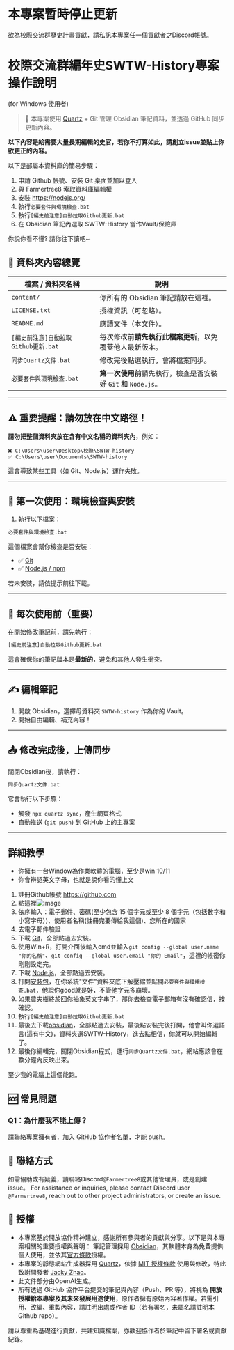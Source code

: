 # 本專案暫時停止更新

欲為校際交流群歷史計畫貢獻，請私訊本專案任一個貢獻者之Discord帳號。

# 校際交流群編年史SWTW-History專案操作說明
(for Windows 使用者)

> 📘 本專案使用 [Quartz](https://github.com/jackyzha0/quartz) + Git 管理 Obsidian 筆記資料，並透過 GitHub 同步更新內容。

**以下內容是給需要大量長期編輯的史官，若你不打算如此，請創立issue並貼上你欲更正的內容。**

以下是部屬本資料庫的簡易步驟：
1. 申請 Github 帳號、安裝 Git 桌面並加以登入
2. 與 Farmertree8 索取資料庫編輯權
3. 安裝 https://nodejs.org/
4. 執行`必要套件與環境檢查.bat`
5. 執行`[編史前注意]自動拉取Github更新.bat`
6. 在 Obsidian 筆記內選取 SWTW-History 當作Vault/保險庫

你說你看不懂? 請你往下讀吧~

## 📁 資料夾內容總覽

| 檔案 / 資料夾名稱                         | 說明 |
|-----------------------------------------|------|
| `content/`                               | 你所有的 Obsidian 筆記請放在這裡。 |
| `LICENSE.txt`                            | 授權資訊（可忽略）。 |
| `README.md`                            | 應讀文件（本文件）。 |
| `[編史前注意]自動拉取Github更新.bat`      | 每次修改前**請先執行此檔案更新**，以免覆蓋他人最新版本。 |
| `同步Quartz文件.bat`               | 修改完後點選執行，會將檔案同步。 |
| `必要套件與環境檢查.bat`                 | **第一次使用前**請先執行，檢查是否安裝好 `Git` 和 `Node.js`。 |

---

## ⚠️ 重要提醒：請勿放在中文路徑！

**請勿把整個資料夾放在含有中文名稱的資料夾內**，例如：
```
❌ C:\Users\user\Desktop\校際\SWTW-history
✅ C:\Users\user\Documents\SWTW-history
````

這會導致某些工具（如 Git、Node.js）運作失敗。

---

## 🧪 第一次使用：環境檢查與安裝

1. 執行以下檔案：

```bat
必要套件與環境檢查.bat
````

這個檔案會幫你檢查是否安裝：

* ✅ [Git](https://git-scm.com/)
* ✅ [Node.js / npm](https://nodejs.org/)

若未安裝，請依提示前往下載。

---

## 🔄 每次使用前（重要）

在開始修改筆記前，請先執行：

```bat
[編史前注意]自動拉取Github更新.bat
```

這會確保你的筆記版本是**最新的**，避免和其他人發生衝突。

---

## ✍️ 編輯筆記

1. 開啟 Obsidian，選擇母資料夾 `SWTW-history` 作為你的 Vault。
2. 開始自由編輯、補充內容！

---

## 📤 修改完成後，上傳同步

關閉Obsidian後，請執行：

```bat
同步Quartz文件.bat
```

它會執行以下步驟：

* 觸發 `npx quartz sync`，產生網頁格式
* 自動推送 (`git push`) 到 GitHub 上的主專案

---

## 詳細教學
- 你擁有一台Window為作業軟體的電腦，至少是win 10/11
- 你會辨認英文字母，也就是說你看的懂上文
1. 註冊Github帳號 https://github.com
2. 點這裡![image](https://hackmd.io/_uploads/HkABcAVlgx.png)
3. 依序輸入：電子郵件、密碼(至少包含 15 個字元或至少 8 個字元（包括數字和小寫字母）)、使用者名稱(註冊完要傳給我這個)、您所在的國家
4. 去電子郵件驗證
5. 下載 [Git](https://github.com/git-for-windows/git/releases/download/v2.49.0.windows.1/Git-2.49.0-64-bit.exe)，全部點過去安裝。
6. 使用Win+R，打開介面後輸入cmd並輸入`git config --global user.name "你的名稱"`、`git config --global user.email "你的 Email"`，這裡的帳密你剛剛設定完。
7. 下載 [Node.js](https://nodejs.org/dist/v22.15.0/node-v22.15.0-x64.msi)，全部點過去安裝。
8. 打開[安裝包](https://github.com/Farmertree8/SWTW-history/releases/download/publish/SWTW-history.v1.0.0.zip)，在你系統"文件"資料夾底下解壓縮並點開`必要套件與環境檢查.bat`，他說你good就是好，不管他字元多崩壞。
9. 如果農夫樹終於回你抽象英文字串了，那你去檢查電子郵箱有沒有確認信，按確認。
10. 執行`[編史前注意]自動拉取Github更新.bat`
11. 最後去下載[obsidian](https://github.com/obsidianmd/obsidian-releases/releases/download/v1.8.10/Obsidian-1.8.10.exe)，全部點過去安裝，最後點安裝完後打開，他會叫你選語言(這有中文)，資料夾選SWTW-History，進去點相信，你就可以開始編輯了。
12. 最後你編輯完，關閉Obsidian程式，運行`同步Quartz文件.bat`，網站應該會在數分鐘內反映出來。

至少我的電腦上這個能跑。

## 🆘 常見問題

### Q1：為什麼我不能上傳？

請聯絡專案擁有者，加入 GitHub 協作者名單，才能 push。

## 💬 聯絡方式

如需協助或有疑義，請聯絡Discord`@Farmertree8`或其他管理員，或是創建issue。
For assistance or inquiries, please contact Discord user `@Farmertree8`, reach out to other project administrators, or create an issue.

## 📜 授權

- 本專案基於開放協作精神建立，感謝所有參與者的貢獻與分享。以下是與本專案相關的重要授權與聲明：
筆記管理採用 [Obsidian](https://obsidian.md/)，其軟體本身為免費提供個人使用，並依其[官方條款](https://obsidian.md/eula)授權。
- 本專案的靜態網站生成器採用 [Quartz](https://github.com/jackyzha0/quartz)，依據 [MIT 授權條款](https://opensource.org/licenses/MIT) 使用與修改，特此致謝開發者 [Jacky Zhao](https://jacky.zhao.ca)。
- 此文件部分由OpenAI生成。
- 所有透過 GitHub 協作平台提交的筆記與內容（Push、PR 等），將視為 **開放授權給本專案及其未來發展用途使用**，原作者擁有原始內容著作權。若需引用、改編、重製內容，請註明出處或作者 ID（若有署名，未屬名請註明本Github repo）。

請以尊重為基礎進行貢獻，共建知識檔案，亦歡迎協作者於筆記中留下署名或貢獻紀錄。
